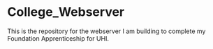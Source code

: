 # College_Webserver
This is the repository for the webserver I am building to complete my Foundation Apprenticeship for UHI.
